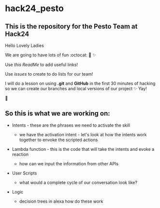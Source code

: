 # hack24_pesto

## This is the repository for the Pesto Team at Hack24

Hello Lovely Ladies 

We are going to have lots of fun :octocat: :purple_heart: :sparkles: 

Use _this ReadMe_ to add useful links! 

Use _issues_ to create to do lists for our team! 

I will do a lesson on using **.git** and **GitHub** in the first 30 minutes of hacking so we can create our branches and local versions of our project :sparkles: Yay! 

:purple_heart: 

## So this is what we are working on: 

* Intents - these are the phrases we need to activate the skill
  * we have the activation intent - let's look at how the intents work together to envoke the scripted actions

* Lambda function - this is the code that will take the intents and evoke a reaction
  * how can we input the information from other APIs
  
* User Scripts
  * what would a complete cycle of our conversation look like?
  
* Logic 
  * decision trees in alexa how do these work
